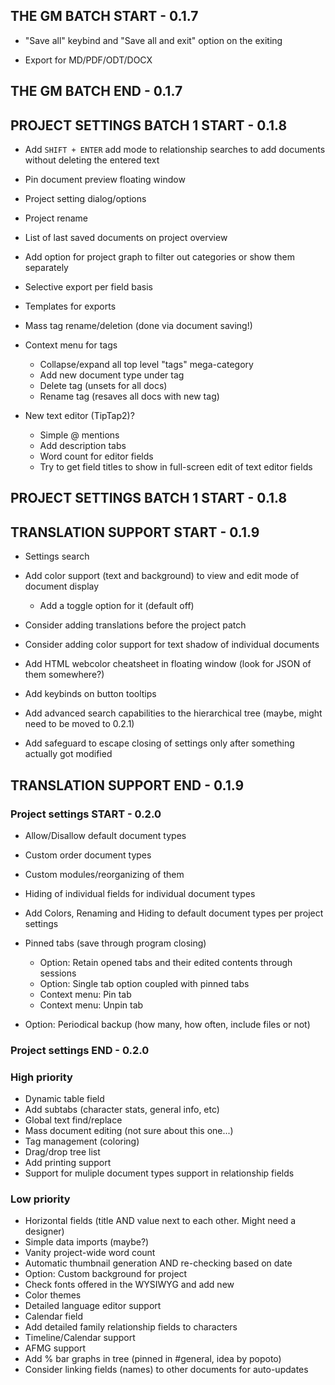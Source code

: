 ## THE GM BATCH START - 0.1.7

- "Save all" keybind and "Save all and exit" option on the exiting

- Export for MD/PDF/ODT/DOCX

## THE GM BATCH END - 0.1.7

## PROJECT SETTINGS BATCH 1 START - 0.1.8

- Add `SHIFT + ENTER` add mode to relationship searches to add documents without deleting the entered text
- Pin document preview floating window
- Project setting dialog/options
- Project rename
- List of last saved documents on project overview

- Add option for project graph to filter out categories or show them separately

- Selective export per field basis
- Templates for exports

- Mass tag rename/deletion (done via document saving!)
- Context menu for tags
  - Collapse/expand all top level "tags" mega-category
  - Add new document type under tag
  - Delete tag (unsets for all docs)
  - Rename tag (resaves all docs with new tag)

- New text editor (TipTap2)?
  - Simple @ mentions
  - Add description tabs
  - Word count for editor fields
  - Try to get field titles to show in full-screen edit of text editor fields

## PROJECT SETTINGS BATCH 1 START - 0.1.8

## TRANSLATION SUPPORT START - 0.1.9

- Settings search

- Add color support (text and background) to view and edit mode of document display
  - Add a toggle option for it (default off)

- Consider adding translations before the project patch
- Consider adding color support for text shadow of individual documents
- Add HTML webcolor cheatsheet in floating window (look for JSON of them somewhere?)
- Add keybinds on button tooltips
- Add advanced search capabilities to the hierarchical tree (maybe, might need to be moved to 0.2.1)

- Add safeguard to escape closing of settings only after something actually got modified

## TRANSLATION SUPPORT END - 0.1.9

### Project settings START - 0.2.0

- Allow/Disallow default document types
- Custom order document types
- Custom modules/reorganizing of them
- Hiding of individual fields for individual document types
- Add Colors, Renaming and Hiding to default document types per project settings

- Pinned tabs (save through program closing)
  - Option: Retain opened tabs and their edited contents through sessions
  - Option: Single tab option coupled with pinned tabs
  - Context menu: Pin tab
  - Context menu: Unpin tab

- Option: Periodical backup (how many, how often, include files or not)

### Project settings END - 0.2.0

### High priority

- Dynamic table field
- Add subtabs (character stats, general info, etc)
- Global text find/replace
- Mass document editing (not sure about this one...)
- Tag management (coloring)
- Drag/drop tree list
- Add printing support
- Support for muliple document types support in relationship fields

### Low priority

- Horizontal fields (title AND value next to each other. Might need a designer)
- Simple data imports (maybe?)
- Vanity project-wide word count
- Automatic thumbnail generation AND re-checking based on date
- Option: Custom background for project
- Check fonts offered in the WYSIWYG and add new
- Color themes
- Detailed language editor support
- Calendar field
- Add detailed family relationship fields to characters
- Timeline/Calendar support
- AFMG support
- Add % bar graphs in tree (pinned in #general, idea by popoto)
- Consider linking fields (names) to other documents for auto-updates
